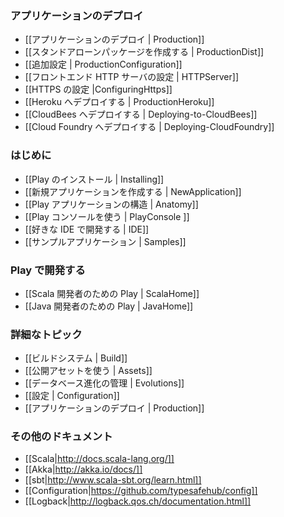 <!-- translated -->
<!--
### Deploying your application
-->
### アプリケーションのデプロイ

<!--
- [[Deploying your application | Production]]
- [[Creating a standalone version | ProductionDist]]
- [[Additional configuration | ProductionConfiguration]]
- [[Set-up a front-end HTTP server | HTTPServer]]
- [[Configuring HTTPS|ConfiguringHttps]]
- [[Deploying to Heroku | ProductionHeroku]]
- [[Deploying to Cloudbees | Deploying-to-CloudBees]]
- [[Deploying to Cloud Foundry | Deploying-CloudFoundry]]
-->
- [[アプリケーションのデプロイ | Production]]
- [[スタンドアローンパッケージを作成する | ProductionDist]]
- [[追加設定 | ProductionConfiguration]]
- [[フロントエンド HTTP サーバの設定 | HTTPServer]]
- [[HTTPS の設定 |ConfiguringHttps]]
- [[Heroku へデプロイする | ProductionHeroku]]
- [[CloudBees へデプロイする | Deploying-to-CloudBees]]
- [[Cloud Foundry へデプロイする | Deploying-CloudFoundry]]

<!--
### Getting started
-->
### はじめに

<!--
- [[Installing Play | Installing]]
- [[Creating a new application | NewApplication]]
- [[Anatomy of a Play application | Anatomy]]
- [[Using the Play console | PlayConsole ]]
- [[Setting-up your preferred IDE | IDE]]
- [[Sample applications | Samples]]
-->
- [[Play のインストール | Installing]]
- [[新規アプリケーションを作成する | NewApplication]]
- [[Play アプリケーションの構造 | Anatomy]]
- [[Play コンソールを使う | PlayConsole ]]
- [[好きな IDE で開発する | IDE]]
- [[サンプルアプリケーション | Samples]]

<!--
### Working with Play
-->
### Play で開発する

<!--
- [[Play for Scala developers | ScalaHome]]
- [[Play for Java developers | JavaHome]]
-->
- [[Scala 開発者のための Play | ScalaHome]]
- [[Java 開発者のための Play | JavaHome]]

<!--
### Detailed topics
-->
### 詳細なトピック

<!--
- [[The Build system | Build]]
- [[Working with public assets | Assets]]
- [[Managing database evolutions | Evolutions]]
- [[Configuration | Configuration]]
- [[Deploying your application | Production]]
-->
- [[ビルドシステム | Build]]
- [[公開アセットを使う | Assets]]
- [[データベース進化の管理 | Evolutions]]
- [[設定 | Configuration]]
- [[アプリケーションのデプロイ | Production]]

<!--
### Additional documentations
-->
### その他のドキュメント

- [[Scala|http://docs.scala-lang.org/]]
- [[Akka|http://akka.io/docs/]]
- [[sbt|http://www.scala-sbt.org/learn.html]]
- [[Configuration|https://github.com/typesafehub/config]]
- [[Logback|http://logback.qos.ch/documentation.html]]
